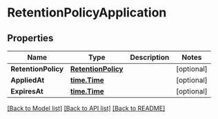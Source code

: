 # RetentionPolicyApplication

## Properties

Name | Type | Description | Notes
------------ | ------------- | ------------- | -------------
**RetentionPolicy** | [**RetentionPolicy**](RetentionPolicy.md) |  | [optional] 
**AppliedAt** | [**time.Time**](time.Time.md) |  | [optional] 
**ExpiresAt** | [**time.Time**](time.Time.md) |  | [optional] 

[[Back to Model list]](../README.md#documentation-for-models) [[Back to API list]](../README.md#documentation-for-api-endpoints) [[Back to README]](../README.md)


